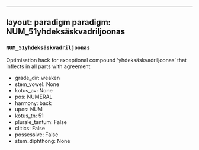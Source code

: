 
---
layout: paradigm
paradigm: NUM_51yhdeksäskvadriljoonas
---
### ` NUM_51yhdeksäskvadriljoonas `

Optimisation hack for exceptional compound ’yhdeksäskvadriljoonas’ that inflects in all parts with agreement
* grade_dir: weaken
* stem_vowel: None
* kotus_av: None
* pos: NUMERAL
* harmony: back
* upos: NUM
* kotus_tn: 51
* plurale_tantum: False
* clitics: False
* possessive: False
* stem_diphthong: None
